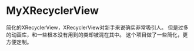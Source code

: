 # MyXRecyclerView
简化的XRecyclerView，XRecyclerView对新手来说确实非常吸引人。
但是过多的动画库，和一些根本没有用到的类却被混在其中。
这个项目做了一些简化，更方便定制。
